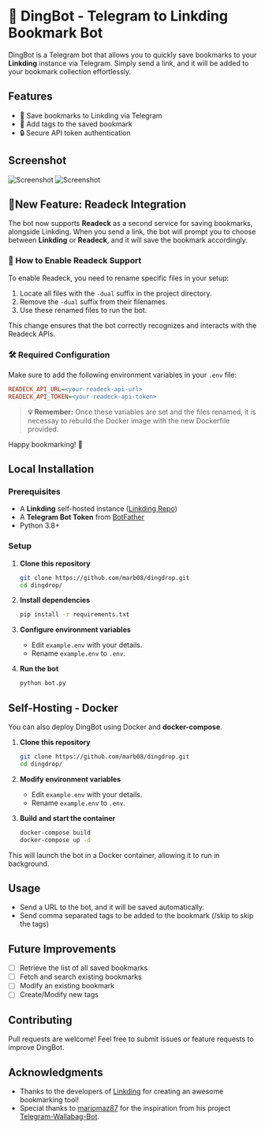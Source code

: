 # 🔖 DingBot - Telegram to Linkding Bookmark Bot

DingBot is a Telegram bot that allows you to quickly save bookmarks to your **Linkding** instance via Telegram. Simply send a link, and it will be added to your bookmark collection effortlessly.

## Features
- 📌 Save bookmarks to Linkding via Telegram
- 📝 Add tags to the saved bookmark
- 🔒 Secure API token authentication

## Screenshot
![Screenshot](.img/service-selection.png?raw=true "Screenshot")
![Screenshot](.img/bookmark-saved.png?raw=true "Screenshot")

## 🔹New Feature: Readeck Integration

The bot now supports **Readeck** as a second service for saving bookmarks, alongside Linkding. When you send a link, the bot will prompt you to choose between **Linkding** or **Readeck**, and it will save the bookmark accordingly.

### 🔧 How to Enable Readeck Support

To enable Readeck, you need to rename specific files in your setup:

1. Locate all files with the `-dual` suffix in the project directory.
2. Remove the `-dual` suffix from their filenames.
3. Use these renamed files to run the bot.

This change ensures that the bot correctly recognizes and interacts with the Readeck APIs.

### 🛠 Required Configuration

Make sure to add the following environment variables in your `.env` file:

```ini
READECK_API_URL=<your-readeck-api-url>
READECK_API_TOKEN=<your-readeck-api-token>
```
> **💡 Remember:** Once these variables are set and the files renamed, it is necessay to rebuild the Docker image with the new Dockerfile provided.

Happy bookmarking! 🚀

## Local Installation

### Prerequisites
- A **Linkding** self-hosted instance ([Linkding Repo](https://github.com/sissbruecker/linkding))
- A **Telegram Bot Token** from [BotFather](https://core.telegram.org/bots#botfather)
- Python 3.8+

### Setup

1. **Clone this repository**
   ```sh
   git clone https://github.com/marb08/dingdrop.git
   cd dingdrop/
   ```

2. **Install dependencies**
   ```sh
   pip install -r requirements.txt
   ```

3. **Configure environment variables**
   - Edit `example.env` with your details.
   - Rename `example.env` to `.env`.

4. **Run the bot**
   ```sh
   python bot.py
   ```

## Self-Hosting - Docker 

You can also deploy DingBot using Docker and **docker-compose**.

1. **Clone this repository**
   ```sh
   git clone https://github.com/marb08/dingdrop.git
   cd dingdrop/
   ```

2. **Modify environment variables**
   - Edit `example.env` with your details.
   - Rename `example.env` to `.env`.

3. **Build and start the container**
   ```sh
   docker-compose build
   docker-compose up -d
   ```
This will launch the bot in a Docker container, allowing it to run in background.

## Usage
- Send a URL to the bot, and it will be saved automatically.
- Send comma separated tags to be added to the bookmark (/skip to skip the tags)

## Future Improvements
- [ ] Retrieve the list of all saved bookmarks
- [ ] Fetch and search existing bookmarks
- [ ] Modify an existing bookmark
- [ ] Create/Modify new tags

## Contributing
Pull requests are welcome! Feel free to submit issues or feature requests to improve DingBot.

## Acknowledgments
- Thanks to the developers of [Linkding](https://github.com/sissbruecker/linkding) for creating an awesome bookmarking tool!
- Special thanks to [mariomaz87](https://mariomaz87) for the inspiration from his project [Telegram-Wallabag-Bot](https://github.com/mariomaz87/Telegram-Wallabag-Bot).
